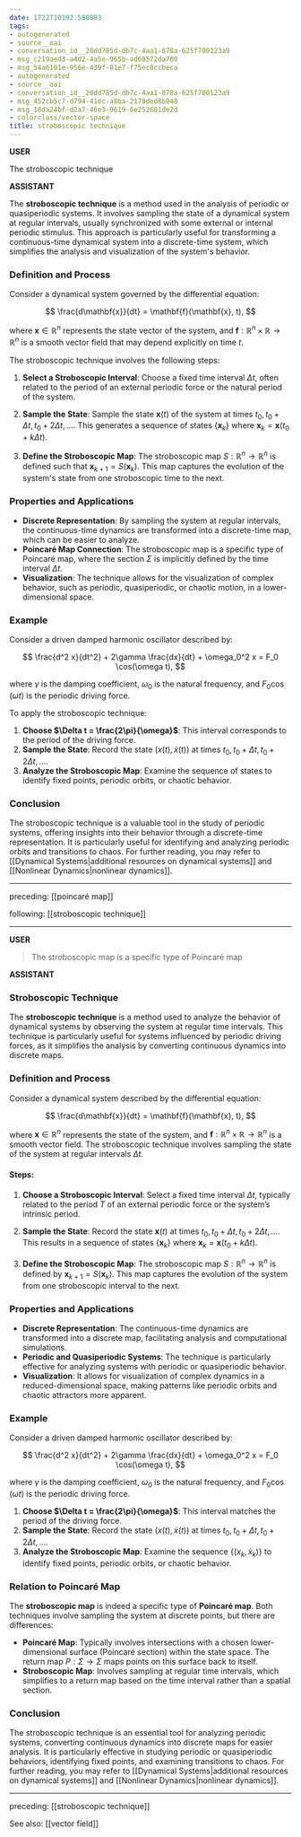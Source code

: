 ```yaml
---
date: 1722710192.588083
tags:
- autogenerated
- source__oai
- conversation_id__20dd785d-db7c-4aa1-878a-625f700123a9
- msg_c219aed3-a4d2-4a5e-965b-ad60572da780
- msg_54a6101e-956e-439f-81e7-f75ec0ccbeca
- autogenerated
- source__oai
- conversation_id__20dd785d-db7c-4aa1-878a-625f700123a9
- msg_452cb5c7-d794-41ec-a8ba-2178ded8b048
- msg_18da24bf-d2a7-46e3-9619-6e252681de2d
- colorclass/vector-space
title: stroboscopic technique
---
```


**USER**

The stroboscopic technique


**ASSISTANT**

The **stroboscopic technique** is a method used in the analysis of periodic or quasiperiodic systems. It involves sampling the state of a dynamical system at regular intervals, usually synchronized with some external or internal periodic stimulus. This approach is particularly useful for transforming a continuous-time dynamical system into a discrete-time system, which simplifies the analysis and visualization of the system's behavior.

### Definition and Process

Consider a dynamical system governed by the differential equation:

$$
\frac{d\mathbf{x}}{dt} = \mathbf{f}(\mathbf{x}, t),
$$

where $\mathbf{x} \in \mathbb{R}^n$ represents the state vector of the system, and $\mathbf{f}:\mathbb{R}^n \times \mathbb{R} \to \mathbb{R}^n$ is a smooth vector field that may depend explicitly on time $t$.

The stroboscopic technique involves the following steps:

1. **Select a Stroboscopic Interval**: Choose a fixed time interval $\Delta t$, often related to the period of an external periodic force or the natural period of the system.

2. **Sample the State**: Sample the state $\mathbf{x}(t)$ of the system at times $t_0, t_0 + \Delta t, t_0 + 2\Delta t, \ldots$. This generates a sequence of states $\{\mathbf{x}_k\}$ where $\mathbf{x}_k = \mathbf{x}(t_0 + k\Delta t)$.

3. **Define the Stroboscopic Map**: The stroboscopic map $S: \mathbb{R}^n \to \mathbb{R}^n$ is defined such that $\mathbf{x}_{k+1} = S(\mathbf{x}_k)$. This map captures the evolution of the system's state from one stroboscopic time to the next.

### Properties and Applications

- **Discrete Representation**: By sampling the system at regular intervals, the continuous-time dynamics are transformed into a discrete-time map, which can be easier to analyze.
- **Poincaré Map Connection**: The stroboscopic map is a specific type of Poincaré map, where the section $\Sigma$ is implicitly defined by the time interval $\Delta t$.
- **Visualization**: The technique allows for the visualization of complex behavior, such as periodic, quasiperiodic, or chaotic motion, in a lower-dimensional space.

### Example

Consider a driven damped harmonic oscillator described by:

$$
\frac{d^2 x}{dt^2} + 2\gamma \frac{dx}{dt} + \omega_0^2 x = F_0 \cos(\omega t),
$$

where $\gamma$ is the damping coefficient, $\omega_0$ is the natural frequency, and $F_0 \cos(\omega t)$ is the periodic driving force.

To apply the stroboscopic technique:

1. **Choose $\Delta t = \frac{2\pi}{\omega}$**: This interval corresponds to the period of the driving force.
2. **Sample the State**: Record the state $(x(t), \dot{x}(t))$ at times $t_0, t_0 + \Delta t, t_0 + 2\Delta t, \ldots$.
3. **Analyze the Stroboscopic Map**: Examine the sequence of states to identify fixed points, periodic orbits, or chaotic behavior.

### Conclusion

The stroboscopic technique is a valuable tool in the study of periodic systems, offering insights into their behavior through a discrete-time representation. It is particularly useful for identifying and analyzing periodic orbits and transitions to chaos. For further reading, you may refer to [[Dynamical Systems|additional resources on dynamical systems]] and [[Nonlinear Dynamics|nonlinear dynamics]].


---

preceding: [[poincaré map]]  


following: [[stroboscopic technique]]


---

**USER**

>  The stroboscopic map is a specific type of Poincaré map


**ASSISTANT**

### Stroboscopic Technique

The **stroboscopic technique** is a method used to analyze the behavior of dynamical systems by observing the system at regular time intervals. This technique is particularly useful for systems influenced by periodic driving forces, as it simplifies the analysis by converting continuous dynamics into discrete maps.

### Definition and Process

Consider a dynamical system described by the differential equation:

$$
\frac{d\mathbf{x}}{dt} = \mathbf{f}(\mathbf{x}, t),
$$

where $\mathbf{x} \in \mathbb{R}^n$ represents the state of the system, and $\mathbf{f}:\mathbb{R}^n \times \mathbb{R} \to \mathbb{R}^n$ is a smooth vector field. The stroboscopic technique involves sampling the state of the system at regular intervals $\Delta t$.

#### Steps:

1. **Choose a Stroboscopic Interval**: Select a fixed time interval $\Delta t$, typically related to the period $T$ of an external periodic force or the system’s intrinsic period.
   
2. **Sample the State**: Record the state $\mathbf{x}(t)$ at times $t_0, t_0 + \Delta t, t_0 + 2\Delta t, \ldots$. This results in a sequence of states $\{\mathbf{x}_k\}$ where $\mathbf{x}_k = \mathbf{x}(t_0 + k\Delta t)$.

3. **Define the Stroboscopic Map**: The stroboscopic map $S: \mathbb{R}^n \to \mathbb{R}^n$ is defined by $\mathbf{x}_{k+1} = S(\mathbf{x}_k)$. This map captures the evolution of the system from one stroboscopic interval to the next.

### Properties and Applications

- **Discrete Representation**: The continuous-time dynamics are transformed into a discrete map, facilitating analysis and computational simulations.
- **Periodic and Quasiperiodic Systems**: The technique is particularly effective for analyzing systems with periodic or quasiperiodic behavior.
- **Visualization**: It allows for visualization of complex dynamics in a reduced-dimensional space, making patterns like periodic orbits and chaotic attractors more apparent.

### Example

Consider a driven damped harmonic oscillator described by:

$$
\frac{d^2 x}{dt^2} + 2\gamma \frac{dx}{dt} + \omega_0^2 x = F_0 \cos(\omega t),
$$

where $\gamma$ is the damping coefficient, $\omega_0$ is the natural frequency, and $F_0 \cos(\omega t)$ is the periodic driving force.

1. **Choose $\Delta t = \frac{2\pi}{\omega}$**: This interval matches the period of the driving force.
2. **Sample the State**: Record the state $(x(t), \dot{x}(t))$ at times $t_0, t_0 + \Delta t, t_0 + 2\Delta t, \ldots$.
3. **Analyze the Stroboscopic Map**: Examine the sequence $\{(x_k, \dot{x}_k)\}$ to identify fixed points, periodic orbits, or chaotic behavior.

### Relation to Poincaré Map

The **stroboscopic map** is indeed a specific type of **Poincaré map**. Both techniques involve sampling the system at discrete points, but there are differences:

- **Poincaré Map**: Typically involves intersections with a chosen lower-dimensional surface (Poincaré section) within the state space. The return map $P: \Sigma \to \Sigma$ maps points on this surface back to itself.
- **Stroboscopic Map**: Involves sampling at regular time intervals, which simplifies to a return map based on the time interval rather than a spatial section.

### Conclusion

The stroboscopic technique is an essential tool for analyzing periodic systems, converting continuous dynamics into discrete maps for easier analysis. It is particularly effective in studying periodic or quasiperiodic behaviors, identifying fixed points, and examining transitions to chaos. For further reading, you may refer to [[Dynamical Systems|additional resources on dynamical systems]] and [[Nonlinear Dynamics|nonlinear dynamics]].


---

preceding: [[stroboscopic technique]]

See also: [[vector field]]